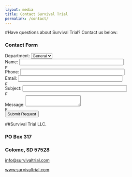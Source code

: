 ```yaml
---
layout: media
title: Contact Survival Trial
permalink: /contact/
---
```


#Have questions about Survival Trial?  Contact us below:



  <div class="clear"></div>
  <div class="crmForm pad10 boxShadow">
    <form method="post" action="crm.asp" id="frmForm" name="frmForm">
      <input type="hidden" name="action" id="action" value="" />
      <input type="hidden" name="custid" value="0" />
      <input type="hidden" name="orderid" value="" />
      <input type="hidden" name="productid" value="[productid]" />
      <div class="header">
		<h3>Contact Form</h3>
      </div>
      <div class="crmField">
        <label for="departmentid">Department:</label>
        <select name="departmentid" id="departmentid" tabindex="1" class="txtBoxStyle">
          <option value='1'>General</option><option value='2'>Sales</option>
        </select>
        <div class="clear"></div>
      </div>
      <div class="crmField">
        <label for="customer">Name:</label>
        <input type="text" name="customer" value="" size="40" maxlength="50" tabindex="2" class="txtBoxStyle" />
        <div class="error-img"><img src="assets/templates/common/images/error2.gif" width="12" height="12" alt="Error" /></div>
        <div class="clear"></div>
      </div>
      <div class="crmField">
        <label for="phone">Phone:</label>
        <input type="text" name="phone" value="" size="40" maxlength="50" tabindex="3" class="txtBoxStyle" />
        <div class="clear"></div>
      </div>
      <div class="crmField">
        <label for="custemail">Email:</label>
        <input type="email" name="custemail" value="" size="40" maxlength="50" tabindex="4" class="txtBoxStyle" />
        <div class="error-img"><img src="assets/templates/common/images/error2.gif" width="12" height="12" alt="Error" /></div>
        <div class="clear"></div>
      </div>
      <div class="crmField">
        <label for="subject">Subject:</label>
        <input name="subject" type="text" id="subject" value="" size="40" maxlength="150" tabindex="5" class="txtBoxStyle" />
        <div class="error-img"><img src="assets/templates/common/images/error2.gif" width="12" height="12" alt="Error" /></div>
        <div class="clear"></div>
      </div>
      <div class="crmField">
        <label for="reply">Message:</label>
        <textarea name="reply" id="reply" tabindex="6" class="txtBoxStyle"></textarea>
        <div class="error-img"><img src="assets/templates/common/images/error2.gif" width="12" height="12" alt="Error" /></div>
        <div class="clear"></div>
      </div>
      <!--START: captcha--><!--END: captcha-->
      <!--START: recaptcha--><!--END: recaptcha-->
      <div id="divSubmitButton">
        <button type="button" onclick="javascript:addNew();" class="btn"><i class="icon-pencil"></i> Submit Request</button>
      </div>
    </form>
  </div>
  <div class="clear"></div>



##Survival Trial LLC.
<p><h3>PO Box 317</h3></p>
<p><h3>Colome, SD 57528</h3></p>
<p><a href="mailto:info@survivaltrial.com?Subject=STWeb%20Information" target="_top">info@survivaltrial.com</a></p>
<p><a href="http://survivaltrial.com.com/" title="Title">
www.survivaltrial.com</a></p>